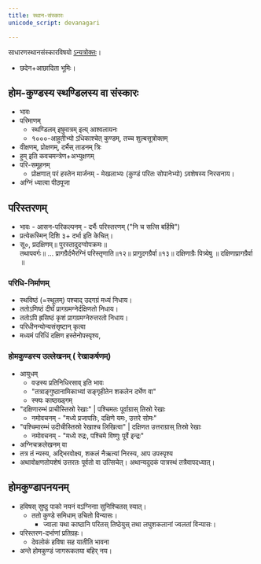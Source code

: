 ```yaml
---
title: स्थान-संस्कारः
unicode_script: devanagari

---
```


साधारणस्थानसंस्कारविषयो [ऽन्यत्रोक्तः](../../../../angAni/sthalam/)।

- छदेन+आछादिता भूमिः।

## होम-कुण्डस्य स्थण्डिलस्य वा संस्कारः

- भावः
- परिमाणम्
  -  स्थण्डिलम् इषुमात्रम् इत्य् आश्वलायनः
  - १०००-आहुतीभ्यो ऽधिकाश्चेत् कुण्डम्, तच्च शुल्बसूत्रोक्तम्
- वीक्षणम्, प्रोक्षणम्, दर्भैस् ताडनम् त्रिः
- हुम् इति कवचमन्त्रेण+अभ्युक्षणम्
- परि-समूहनम्
  - प्रोक्षणात् परं हस्तेन मार्जनम् - मेखलाभ्यः (कुण्डं परितः सोपानेभ्यो) ऽवशेषस्य निरसनाय।
- अग्निं ध्यात्वा पीठपूजा

## परिस्तरणम्
- भावः - आसन-परिकल्पनम् - दर्भैः परिस्तरणम् ("नि च सत्सि बर्हिषि")
- प्रत्येकस्मिन् दिशि ३+ दर्भा इति केचित्।
- सू०, प्रदक्षिणम्॥ पुरस्तादुदग्वोपक्रमः॥   
तथापवर्गः॥ … प्रागग्रैर्दभैरग्निं परिस्तृणाति॥१२॥ प्रागुदगग्रैर्वा॥१३॥ दक्षिणाग्रैः पित्र्येषु ॥ दक्षिणाप्रागग्रैर्वा ॥


### परिधि-निर्माणम्

- स्थविष्ठं (=स्थूलम्) पश्चाद् उदगग्रं मध्यं निधाय।
- ततोऽणिष्ठं दीर्घं प्रागग्रमग्नेर्दक्षिणतो निधाय।
- ततोऽपि ह्रसिष्ठं कृशं प्रागग्रमग्नेरुत्तरतो निधाय।
- परिधीनन्योन्यसंसृष्टान् कृत्वा
- मध्यमं परिधिं दक्षिण हस्तेनोपस्पृश्य,

### होमकुण्डस्य उल्लेखनम् ( रेखाकर्षणम्)

- आयुधम्
  - वज्रस्य प्रतिनिधिरसाव् इति भावः
  - "तत्राङ्गुष्ठानामिकाभ्यां सङ्गृहीतेन शकलेन दर्भेण वा"
  - स्फ्यः काष्ठख्ड्गम्
- "दक्षिणारम्भं प्राचीस्तिस्रो रेखाः" | पश्चिमतः पूर्वाग्रास् तिस्रो रेखाः
  - नमोवचनम् - "मध्ये प्रजापतिः, दक्षिणे यमः, उत्तरे सोमः"
- "पश्चिमारम्भं उदीचीस्तिस्रो रेखाश्च लिखित्वा" | दक्षिणत उत्तराग्रास् तिस्रो रेखाः
  - नमोवचनम् - "मध्ये रुद्रः, पश्चिमे विष्णुः पूर्वे इन्द्रः"
- अग्निचक्रलेखनम् वा
- तत्र तं न्यस्य, अद्भिरवोक्ष्य, शकलं नैऋत्यां निरस्य, आप उपस्पृश्य
- अथावोक्षणतोयशेषं उत्तरतः पूर्वतो वा उत्सिचेत्। अथान्यदुदकं पात्रस्थं तत्रैवापदध्यात्।

## होमकुण्डापनयनम्
- हविषस् सुष्ठु पाको नयनं वऽग्निनाा सुनिश्चितस् स्यात्।
  - ततो कुण्डे समिधाम् उचितो विन्यासः।
    - ज्वाला यथा काष्ठानि परितस् तिष्ठेयुस् तथा लघुशकलानां ज्वलतां विन्यासः।
- परिस्तरण-दर्भाणां प्रतिग्रहः।
  - देवलोकं हविषा सह यातीति भावना
- अन्ते होमकुण्डं जागरूकतया बहिर् नय।
